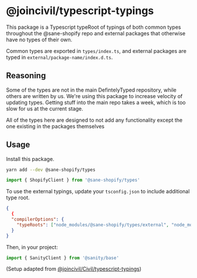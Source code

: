 # @joincivil/typescript-typings

This package is a Typescript typeRoot of typings of both common types throughout the @sane-shopify repo and external packages that otherwise have no types of their own.

Common types are exported in `types/index.ts`, and external packages are typed in `external/package-name/index.d.ts`.

## Reasoning

Some of the types are not in the main DefintelyTyped repository, while others are written by us.
We're using this package to increase velocity of updating types. Getting stuff into the main repo takes a week,
which is too slow for us at the current stage.

All of the types here are designed to not add any functionality except the one existing in the packages themselves

## Usage

Install this package.

```bash
yarn add --dev @sane-shopify/types
```

```ts
import { ShopifyClient } from '@sane-shopify/types'
```

To use the external typings, update your `tsconfig.json` to include additional type root.

```json
{
  {
  "compilerOptions": {
    "typeRoots": ["node_modules/@sane-shopify/types/external", "node_modules/@types"]
  }
}
```

Then, in your project:

```ts
import { SanityClient } from '@sanity/base'
```

(Setup adapted from [@joincivil/Civil/typescript-typings](https://github.com/joincivil/Civil/tree/master/packages/typescript-typings))
